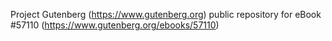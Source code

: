 Project Gutenberg (https://www.gutenberg.org) public repository for
eBook #57110 (https://www.gutenberg.org/ebooks/57110)
